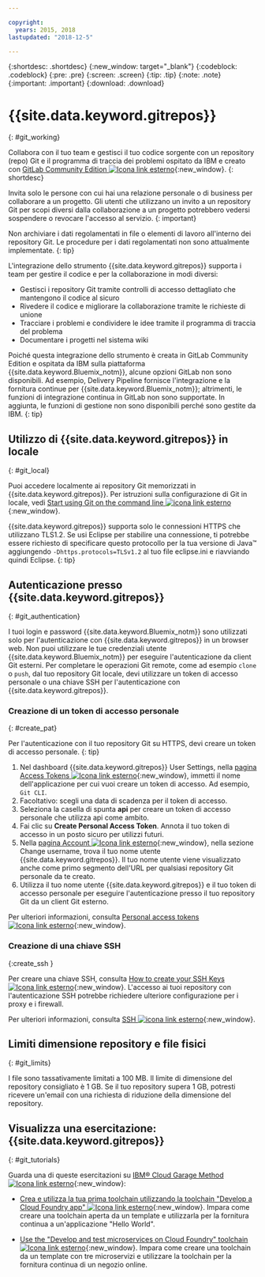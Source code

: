 ```yaml
---

copyright:
  years: 2015, 2018
lastupdated: "2018-12-5"

---
```


{:shortdesc: .shortdesc}
{:new_window: target="_blank"}
{:codeblock: .codeblock}
{:pre: .pre}
{:screen: .screen}
{:tip: .tip}
{:note: .note}
{:important: .important}
{:download: .download}

# {{site.data.keyword.gitrepos}}
{: #git_working}

Collabora con il tuo team e gestisci il tuo codice sorgente con un repository (repo) Git e il programma di traccia dei problemi ospitato da IBM e creato con [GitLab Community Edition ![Icona link esterno](../../icons/launch-glyph.svg "Icona link esterno")](https://about.gitlab.com/){:new_window}.
{: shortdesc}

Invita solo le persone con cui hai una relazione personale o di business per collaborare a un progetto. Gli utenti che utilizzano un invito a un repository Git per scopi diversi dalla collaborazione a un progetto potrebbero vedersi sospendere o revocare l'accesso al servizio.
{: important}

Non archiviare i dati regolamentati in file o elementi di lavoro all'interno dei repository Git. Le procedure per i dati regolamentati non sono attualmente implementate.
{: tip}

L'integrazione dello strumento {{site.data.keyword.gitrepos}} supporta i team per gestire il codice e per la collaborazione in modi diversi:
   * Gestisci i repository Git tramite controlli di accesso dettagliato che mantengono il codice al sicuro
   * Rivedere il codice e migliorare la collaborazione tramite le richieste di unione
   * Tracciare i problemi e condividere le idee tramite il programma di traccia del problema
   * Documentare i progetti nel sistema wiki

Poiché questa integrazione dello strumento è creata in GitLab Community Edition e ospitata da IBM sulla piattaforma {{site.data.keyword.Bluemix_notm}}, alcune opzioni GitLab non sono disponibili. Ad esempio, Delivery Pipeline fornisce l'integrazione e la fornitura continue per {{site.data.keyword.Bluemix_notm}}; altrimenti, le funzioni di integrazione continua in GitLab non sono supportate. In aggiunta, le funzioni di gestione non sono disponibili perché sono gestite da IBM.
{: tip}

## Utilizzo di {{site.data.keyword.gitrepos}} in locale
{: #git_local}

Puoi accedere localmente ai repository Git memorizzati in {{site.data.keyword.gitrepos}}. Per istruzioni sulla configurazione di Git in locale, vedi [Start using Git on the command line ![icona link esterno](../../icons/launch-glyph.svg "Icona link esterno")](https://git.ng.bluemix.net/help/gitlab-basics/start-using-git){:new_window}.

{{site.data.keyword.gitrepos}} supporta solo le connessioni HTTPS che utilizzano TLS1.2. Se usi Eclipse per stabilire una connessione, ti potrebbe essere richiesto di specificare questo protocollo per la tua versione di Java&trade; aggiungendo `-Dhttps.protocols=TLSv1.2` al tuo file eclipse.ini e riavviando quindi Eclipse.
{: tip}

## Autenticazione presso {{site.data.keyword.gitrepos}}
{: #git_authentication}

I tuoi login e password {{site.data.keyword.Bluemix_notm}} sono utilizzati solo per l'autenticazione con {{site.data.keyword.gitrepos}} in un browser web. Non puoi utilizzare le tue credenziali utente {{site.data.keyword.Bluemix_notm}} per eseguire l'autenticazione da client Git esterni. Per completare le operazioni Git remote, come ad esempio `clone` o `push`, dal tuo repository Git locale, devi utilizzare un token di accesso personale o una chiave SSH per l'autenticazione con {{site.data.keyword.gitrepos}}.

### Creazione di un token di accesso personale
{: #create_pat}

Per l'autenticazione con il tuo repository Git su HTTPS, devi creare un token di accesso personale.
{: tip}

1. Nel dashboard {{site.data.keyword.gitrepos}} User Settings, nella [pagina Access Tokens ![Icona link esterno](../../icons/launch-glyph.svg "Icona link esterno")](https://git.ng.bluemix.net/profile/personal_access_tokens?cm_sp=dw-bluemix-_-nospace-_-answers){:new_window}, immetti il nome dell'applicazione per cui vuoi creare un token di accesso. Ad esempio, `Git CLI`.
1. Facoltativo: scegli una data di scadenza per il token di accesso.
1. Seleziona la casella di spunta **api** per creare un token di accesso personale che utilizza api come ambito.
1. Fai clic su **Create Personal Access Token**. Annota il tuo token di accesso in un posto sicuro per utilizzi futuri.
1. Nella [pagina Account ![Icona link esterno](../../icons/launch-glyph.svg "Icona link esterno")](https://git.ng.bluemix.net/profile/account?cm_sp=dw-bluemix-_-nospace-_-answers){:new_window}, nella sezione Change username, trova il tuo nome utente {{site.data.keyword.gitrepos}}. Il tuo nome utente viene visualizzato anche come primo segmento dell'URL per qualsiasi repository Git personale da te creato.
1. Utilizza il tuo nome utente {{site.data.keyword.gitrepos}} e il tuo token di accesso personale per eseguire l'autenticazione presso il tuo repository Git da un client Git esterno.

Per ulteriori informazioni, consulta [Personal access tokens ![Icona link esterno](../../icons/launch-glyph.svg "Icona link esterno")](https://git.ng.bluemix.net/help/api/README.html#personal-access-tokens){:new_window}.

### Creazione di una chiave SSH  
{:create_ssh }

Per creare una chiave SSH, consulta [How to create your SSH Keys ![Icona link esterno](../../icons/launch-glyph.svg "Icona link esterno")](https://git.ng.bluemix.net/help/gitlab-basics/create-your-ssh-keys){:new_window}. L'accesso ai tuoi repository con l'autenticazione SSH potrebbe richiedere ulteriore configurazione per i proxy e i firewall.

Per ulteriori informazioni, consulta [SSH ![icona link esterno](../../icons/launch-glyph.svg "Icona link esterno")](https://git.ng.bluemix.net/help/ssh/README){:new_window}.

## Limiti dimensione repository e file fisici
{: #git_limits}

I file sono tassativamente limitati a 100 MB. Il limite di dimensione del repository consigliato è 1 GB. Se il tuo repository supera 1 GB, potresti ricevere un'email con una richiesta di riduzione della dimensione del repository.

## Visualizza una esercitazione: {{site.data.keyword.gitrepos}}
{: #git_tutorials}

Guarda una di queste esercitazioni su [IBM&reg; Cloud Garage Method ![Icona link esterno](../../icons/launch-glyph.svg "Icona link esterno")](https://www.ibm.com/cloud/garage){:new_window}:

  * [Crea e utilizza la tua prima toolchain utilizzando la toolchain "Develop a Cloud Foundry app" ![Icona link esterno](../../icons/launch-glyph.svg "Icona link esterno")](https://www.ibm.com/cloud/garage/tutorials/introduce-develop-cloud-foundry-app-toolchain){:new_window}. Impara come creare una toolchain aperta da un template e utilizzarla per la fornitura continua a un'applicazione "Hello World".

  * [Use the "Develop and test microservices on Cloud Foundry" toolchain ![Icona link esterno](../../icons/launch-glyph.svg "Icona link esterno")](https://www.ibm.com/cloud/garage/tutorials/use-develop-test-microservices-on-cloud-foundry-toolchain){:new_window}. Impara come creare una toolchain da un template con tre microservizi e utilizzare la toolchain per la fornitura continua di un negozio online.
